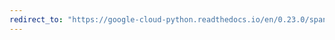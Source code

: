 ```yaml
---
redirect_to: "https://google-cloud-python.readthedocs.io/en/0.23.0/spanner-snapshot-api.html"
---
```

